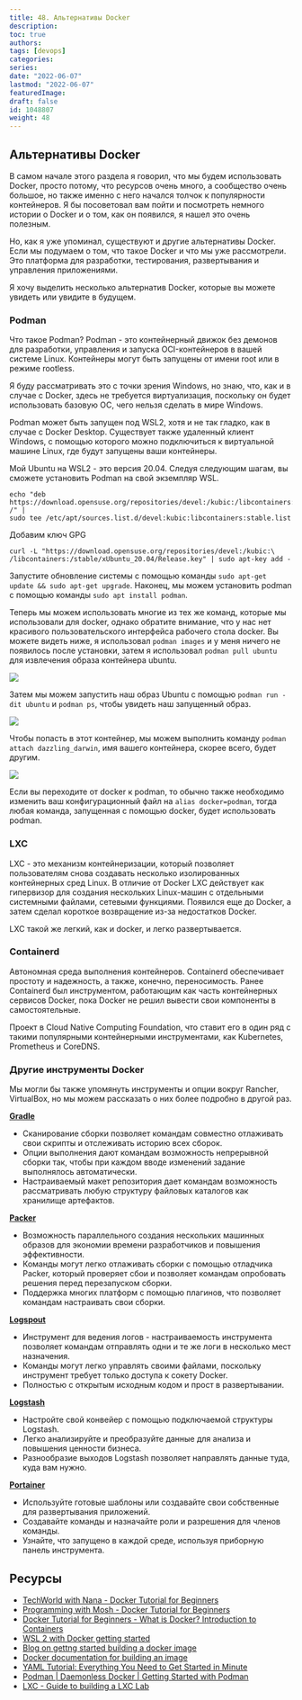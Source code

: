 ```yaml
---
title: 48. Альтернативы Docker
description: 
toc: true
authors:
tags: [devops]
categories:
series: 
date: "2022-06-07"
lastmod: "2022-06-07"
featuredImage:
draft: false
id: 1048807
weight: 48
---
```

## Альтернативы Docker

В самом начале этого раздела я говорил, что мы будем использовать Docker, просто потому, что ресурсов очень много, а сообщество очень большое, но также именно с него начался толчок к популярности контейнеров. Я бы посоветовал вам пойти и посмотреть немного истории о Docker и о том, как он появился, я нашел это очень полезным. 

Но, как я уже упоминал, существуют и другие альтернативы Docker. Если мы подумаем о том, что такое Docker и что мы уже рассмотрели. Это платформа для разработки, тестирования, развертывания и управления приложениями.

Я хочу выделить несколько альтернатив Docker, которые вы можете увидеть или увидите в будущем. 

### Podman

Что такое Podman? Podman - это контейнерный движок без демонов для разработки, управления и запуска OCI-контейнеров в вашей системе Linux. Контейнеры могут быть запущены от имени root или в режиме rootless. 

Я буду рассматривать это с точки зрения Windows, но знаю, что, как и в случае с Docker, здесь не требуется виртуализация, поскольку он будет использовать базовую ОС, чего нельзя сделать в мире Windows. 

Podman может быть запущен под WSL2, хотя и не так гладко, как в случае с Docker Desktop. Существует также удаленный клиент Windows, с помощью которого можно подключиться к виртуальной машине Linux, где будут запущены ваши контейнеры. 

Мой Ubuntu на WSL2 - это версия 20.04. Следуя следующим шагам, вы сможете установить Podman на свой экземпляр WSL. 

```
echo "deb https://download.opensuse.org/repositories/devel:/kubic:/libcontainers:/stable/xUbuntu_20.04/ /" |
sudo tee /etc/apt/sources.list.d/devel:kubic:libcontainers:stable.list
```

Добавим ключ GPG 


``` 
curl -L "https://download.opensuse.org/repositories/devel:/kubic:\
/libcontainers:/stable/xUbuntu_20.04/Release.key" | sudo apt-key add -
```

Запустите обновление системы с помощью команды `sudo apt-get update && sudo apt-get upgrade`. Наконец, мы можем установить podman с помощью команды `sudo apt install podman`. 

Теперь мы можем использовать многие из тех же команд, которые мы использовали для docker, однако обратите внимание, что у нас нет красивого пользовательского интерфейса рабочего стола docker. Вы можете видеть ниже, я использовал `podman images` и у меня ничего не появилось после установки, затем я использовал `podman pull ubuntu` для извлечения образа контейнера ubuntu. 

![](../images/Day48_Containers1.png?v1)

Затем мы можем запустить наш образ Ubuntu с помощью `podman run -dit ubuntu` и `podman ps`, чтобы увидеть наш запущенный образ. 

![](../images/Day48_Containers2.png?v1)

Чтобы попасть в этот контейнер, мы можем выполнить команду `podman attach dazzling_darwin`, имя вашего контейнера, скорее всего, будет другим. 

![](../images/Day48_Containers3.png?v1)

Если вы переходите от docker к podman, то обычно также необходимо изменить ваш конфигурационный файл на `alias docker=podman`, тогда любая команда, запущенная с помощью docker, будет использовать podman. 

### LXC 

LXC - это механизм контейнеризации, который позволяет пользователям снова создавать несколько изолированных контейнерных сред Linux. В отличие от Docker LXC действует как гипервизор для создания нескольких Linux-машин с отдельными системными файлами, сетевыми функциями. Появился еще до Docker, а затем сделал короткое возвращение из-за недостатков Docker. 

LXC такой же легкий, как и docker, и легко развертывается. 

### Containerd 

Автономная среда выполнения контейнеров. Containerd обеспечивает простоту и надежность, а также, конечно, переносимость. Ранее Containerd был инструментом, работающим как часть контейнерных сервисов Docker, пока Docker не решил вывести свои компоненты в самостоятельные.

Проект в Cloud Native Computing Foundation, что ставит его в один ряд с такими популярными контейнерными инструментами, как Kubernetes, Prometheus и CoreDNS.

### Другие инструменты Docker

Мы могли бы также упомянуть инструменты и опции вокруг Rancher, VirtualBox, но мы можем рассказать о них более подробно в другой раз.  

[**Gradle**](https://gradle.org/) 

- Сканирование сборки позволяет командам совместно отлаживать свои скрипты и отслеживать историю всех сборок.
- Опции выполнения дают командам возможность непрерывной сборки так, чтобы при каждом вводе изменений задание выполнялось автоматически.
- Настраиваемый макет репозитория дает командам возможность рассматривать любую структуру файловых каталогов как хранилище артефактов.

[**Packer**](https://packer.io/) 

- Возможность параллельного создания нескольких машинных образов для экономии времени разработчиков и повышения эффективности.
- Команды могут легко отлаживать сборки с помощью отладчика Packer, который проверяет сбои и позволяет командам опробовать решения перед перезапуском сборки.
- Поддержка многих платформ с помощью плагинов, что позволяет командам настраивать свои сборки.

[**Logspout**](https://github.com/gliderlabs/logspout) 

- Инструмент для ведения логов - настраиваемость инструмента позволяет командам отправлять одни и те же логи в несколько мест назначения.
- Команды могут легко управлять своими файлами, поскольку инструмент требует только доступа к сокету Docker.
- Полностью с открытым исходным кодом и прост в развертывании.

[**Logstash**](https://www.elastic.co/products/logstash)

- Настройте свой конвейер с помощью подключаемой структуры Logstash.
- Легко анализируйте и преобразуйте данные для анализа и повышения ценности бизнеса.
- Разнообразие выходов Logstash позволяет направлять данные туда, куда вам нужно.

[**Portainer**](https://www.portainer.io/)

- Используйте готовые шаблоны или создавайте свои собственные для развертывания приложений.
- Создавайте команды и назначайте роли и разрешения для членов команды.
- Узнайте, что запущено в каждой среде, используя приборную панель инструмента.

## Ресурсы 

- [TechWorld with Nana - Docker Tutorial for Beginners](https://www.youtube.com/watch?v=3c-iBn73dDE)
- [Programming with Mosh - Docker Tutorial for Beginners](https://www.youtube.com/watch?v=pTFZFxd4hOI)
- [Docker Tutorial for Beginners - What is Docker? Introduction to Containers](https://www.youtube.com/watch?v=17Bl31rlnRM&list=WL&index=128&t=61s)
- [WSL 2 with Docker getting started](https://www.youtube.com/watch?v=5RQbdMn04Oc)
- [Blog on gettng started building a docker image](https://stackify.com/docker-build-a-beginners-guide-to-building-docker-images/)
- [Docker documentation for building an image](https://docs.docker.com/develop/develop-images/dockerfile_best-practices/)
- [YAML Tutorial: Everything You Need to Get Started in Minute](https://www.cloudbees.com/blog/yaml-tutorial-everything-you-need-get-started)
- [Podman | Daemonless Docker | Getting Started with Podman](https://www.youtube.com/watch?v=Za2BqzeZjBk)
- [LXC - Guide to building a LXC Lab](https://www.youtube.com/watch?v=cqOtksmsxfg)

